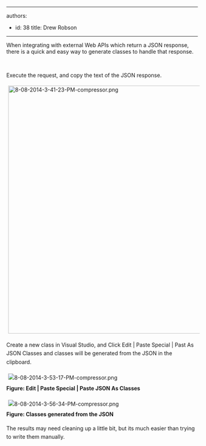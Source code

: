 

---
authors:
  - id: 38
    title: Drew Robson
---




<span class='intro'> ​​When integrating with external&#160;Web APIs which return a JSON response, there is a quick and easy way to generate classes to handle that response. </span>

<p><br></p><p>Execute the request, and copy the text of the JSON response.</p><p><img src="/PublishingImages/8-08-2014-3-41-23-PM-compressor.png" alt="8-08-2014-3-41-23-PM-compressor.png" style="margin&#58;5px;width&#58;650px;" /><br></p><p>Create a new class in Visual Studio, and&#160;<span style="line-height&#58;1.6;">Click Edit | Paste Special | Past As JSON Classes and classes will be generated from the JSON in the clipboard.</span></p><p><span style="line-height&#58;1.6;"><img src="/PublishingImages/8-08-2014-3-53-17-PM-compressor.png" alt="8-08-2014-3-53-17-PM-compressor.png" style="margin&#58;5px;" /><br><strong>Figure&#58; Edit | Paste Special | Paste JSON As Classes</strong></span></p><p><span style="line-height&#58;1.6;"><img src="/PublishingImages/8-08-2014-3-56-34-PM-compressor.png" alt="8-08-2014-3-56-34-PM-compressor.png" style="margin&#58;5px;" /><br><strong>Figure&#58; Classes generated from the JSON</strong></span></p><p><span style="line-height&#58;1.6;">The results may need cleaning up a little bit, but it</span><span style="line-height&#58;1.6;">s much easier than trying to write them manually.</span><br></p><p><br></p>


